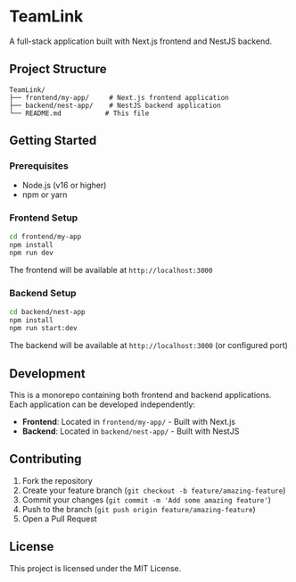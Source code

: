 # TeamLink

A full-stack application built with Next.js frontend and NestJS backend.

## Project Structure

```
TeamLink/
├── frontend/my-app/     # Next.js frontend application
├── backend/nest-app/    # NestJS backend application
└── README.md           # This file
```

## Getting Started

### Prerequisites

- Node.js (v16 or higher)
- npm or yarn

### Frontend Setup

```bash
cd frontend/my-app
npm install
npm run dev
```

The frontend will be available at `http://localhost:3000`

### Backend Setup

```bash
cd backend/nest-app
npm install
npm run start:dev
```

The backend will be available at `http://localhost:3000` (or configured port)

## Development

This is a monorepo containing both frontend and backend applications. Each application can be developed independently:

- **Frontend**: Located in `frontend/my-app/` - Built with Next.js
- **Backend**: Located in `backend/nest-app/` - Built with NestJS

## Contributing

1. Fork the repository
2. Create your feature branch (`git checkout -b feature/amazing-feature`)
3. Commit your changes (`git commit -m 'Add some amazing feature'`)
4. Push to the branch (`git push origin feature/amazing-feature`)
5. Open a Pull Request

## License

This project is licensed under the MIT License. 